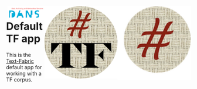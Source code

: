<div>
<img src="images/logo.png" align="right" width="200"/>
<img src="images/tf.png" align="right" width="200"/>
<img src="images/dans.png" align="right" width="100"/>
</div>

# Default TF app

This is the
[Text-Fabric](https://github.com/annotation/text-fabric)
default app for working with a TF corpus.
